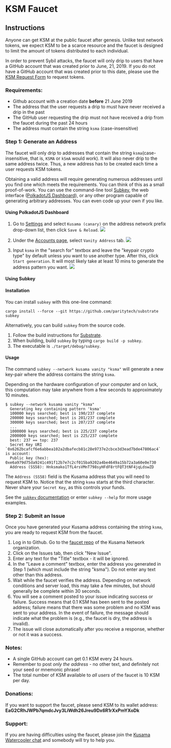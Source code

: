 # KSM Faucet

## Instructions

Anyone can get KSM at the public faucet after genesis. Unlike test network tokens, we expect KSM to be a scarce resource and the faucet is designed to limit the amount of tokens distributed to each individual.

In order to prevent Sybil attacks, the faucet will only drip to users that have a GitHub account that was created prior to June, 21, 2019. If you do not have a GitHub account that was created prior to this date, please use the [KSM Request Form](https://docs.google.com/forms/d/e/1FAIpQLSfGAqjXY3xLokwl7A-R4JZAnrBnSI3BVXKMKDLCKVtHaxgs-w/formResponse) to request tokens.
### Requirements:

- Github account with a creation date **before** 21 June 2019
- The address that the user requests a drip to must have never received a drip in the past
- The GitHub user requesting the drip must not have received a drip from the faucet during the past 24 hours
- The address must contain the string `ksma` (case-insensitive)

### Step 1: Generate an Address

The faucet will only drip to addresses that contain the string `ksma`(case-insensitive, that is, `KSMA` or `kSmA` would work). It will also never drip to the same address twice. Thus, a new address has to be created each time a user requests KSM tokens.

Obtaining a valid address will require generating numerous addresses until you find one which meets the requirements. You can think of this as a small proof-of-work. You can use the command-line tool [Subkey](#Using-Subkey), the web interface ([PolkadotJS Dashboard](#Using-PolkadotJS-Dashboard)), or any other program capable of generating arbitrary addresses.  You can even code up your own if you like.


#### Using PolkadotJS Dashboard

1. Go to [Settings](https://polkadot.js.org/apps/#/settings) and select `Kusama (canary)` on the address network prefix drop-down list, then click `Save & Reload`.
![](https://i.imgur.com/Ci1SJvL.png)

2. Under the [Accounts page](https://polkadot.js.org/apps/#/accounts), select `Vanity Address` tab.
![](https://i.imgur.com/EZw5iOx.png)

3. Input `ksma` in the "search for" textbox and leave the "keypair crypto type" by default unless you want to use another type.  After this, click `Start generation`. It will most likely take at least 10 mins to generate the address pattern you want.
![](https://i.imgur.com/ckbunwK.png)


#### Using Subkey

#### Installation

You can install `subkey` with this one-line command:

```
cargo install --force --git https://github.com/paritytech/substrate subkey
```

Alternatively, you can build `subkey` from the source code.

1. Follow the build instructions for [Substrate](https://github.com/paritytech/substrate#6-building).
2. When building, build `subkey` by typing `cargo build -p subkey`.
3. The executable is `./target/debug/subkey`.

#### Usage

The command `subkey --network kusama vanity "ksma"` will generate a new key-pair where the address contains the string  `ksma`.

Depending on the hardware configuration of your computer and on luck, this computation may take anywhere from a few seconds to approximately 10 minutes.

```
$ subkey --network kusama vanity "ksma"
  Generating key containing pattern 'ksma'
  100000 keys searched; best is 190/237 complete
  200000 keys searched; best is 201/237 complete
  300000 keys searched; best is 207/237 complete
  ...
  1000000 keys searched; best is 225/237 complete
  2000000 keys searched; best is 225/237 complete
  best: 237 == top: 237
  Secret Key URI `0x6262bcafcf6e6abbea102a2dbafecb81c28e9737e2cbce3d3ead7bde47806ac4` is account:
  Public key (hex): 0xe6a979d75da9241c491f12b7e7c2cf015ba9202a4be4649a15b72a3a60e0e730
  Address (SS58): Hnksmako1TfL4rsVMnT798syHFdF8rtFQT3tNF4jqLdswZD
```

The `Address (SS58)` field is the Kusama address that you will need to request KSM to. Notice that the string `ksma` starts at the third character. Never share your `Secret Key`, as this controls your funds.

See the [`subkey` documentation](https://substrate.dev/docs/en/ecosystem/subkey) or enter `subkey --help` for more usage examples.

### Step 2: Submit an Issue

Once you have generated your Kusama address containing the string `ksma`, you are ready to request KSM from the faucet.

1. Log in to Github. Go to the [faucet repo](https://github.com/kusamanetwork/faucet/issues) of the Kusama Network organization.
2. Click on the Issues tab, then click "New Issue".
3. Enter any text for the "Title" textbox - it will be ignored.
4. In the "Leave a comment" textbox, enter the address you generated in Step 1 (which must include the string "ksma"). Do not enter any text other than this address.
5. Wait while the faucet verifies the address. Depending on network conditions and server load, this may take a few minutes, but should generally be complete within 30 seconds.
6. You will see a comment posted to your issue indicating success or failure.  Success means that 0.1 KSM has been sent to the posted address; failure means that there was some problem and no KSM was sent to your address. In the event of failure, the message should indicate what the problem is (e.g., the faucet is dry, the address is invalid).
7.  The issue will close automatically after you receive a response, whether or not it was a success.

### Notes:

- A single GitHub account can get 0.1 KSM every 24 hours.
- Remember to post _only the address_ - no other text, and definitely not your seed or mnemonic phrase!
- The total number of KSM available to _all users_ of the faucet is 10 KSM per day.

### Donations:

If you want to support the faucet, please send KSM to its wallet address: **EaG2CRhJWPb7qmdcJvy3LiWdh26Jreu9Dx6R1rXxPmYXoDk**

### Support:

If you are having difficulties using the faucet, please join the [Kusama Watercooler chat](https://riot.w3f.tech/#/room/#kusamawatercooler:polkadot.builders) and somebody will try to help you.
